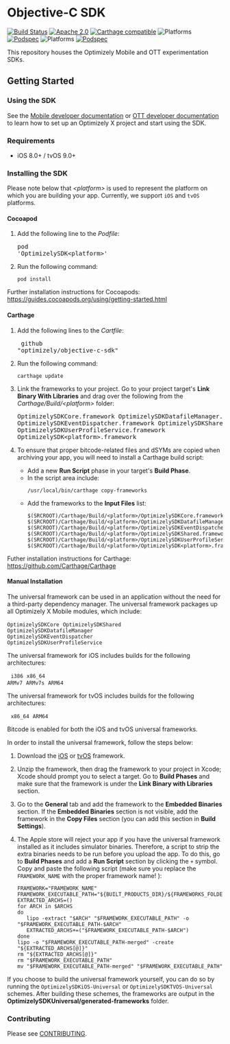 # Objective-C SDK
[![Build Status](https://travis-ci.org/optimizely/objective-c-sdk.svg?branch=master)](https://travis-ci.org/optimizely/objective-c-sdk/)
[![Apache 2.0](https://img.shields.io/github/license/nebula-plugins/gradle-extra-configurations-plugin.svg)](http://www.apache.org/licenses/LICENSE-2.0)
[![Carthage compatible](https://img.shields.io/badge/Carthage-compatible-4BC51D.svg?style=flat)](https://github.com/carthage/carthage)
![Platforms](https://img.shields.io/cocoapods/p/OptimizelySDKiOS.svg)
[![Podspec](https://img.shields.io/cocoapods/v/OptimizelySDKiOS.svg)](https://cocoapods.org/pods/OptimizelySDKiOS)
![Platforms](https://img.shields.io/cocoapods/p/OptimizelySDKTVOS.svg)
[![Podspec](https://img.shields.io/cocoapods/v/OptimizelySDKTVOS.svg)](https://cocoapods.org/pods/OptimizelySDKTVOS)

This repository houses the Optimizely Mobile and OTT experimentation SDKs.


## Getting Started

### Using the SDK

See the [Mobile developer documentation](https://developers.optimizely.com/x/solutions/sdks/reference/index.html?language=objectivec&platform=mobile) or [OTT developer documentation](https://developers.optimizely.com/x/solutions/sdks/reference/index.html?language=objectivec&platform=ott) to learn how to set
up an Optimizely X project and start using the SDK.

### Requirements
* iOS 8.0+ / tvOS 9.0+

### Installing the SDK
 
Please note below that _\<platform\>_ is used to represent the platform on which you are building your app. Currently, we support ```iOS``` and ```tvOS``` platforms.

#### Cocoapod 
1. Add the following line to the _Podfile_:<pre>pod 'OptimizelySDK\<platform\>'</pre>

2. Run the following command: <pre>``` pod install ```</pre>

Further installation instructions for Cocoapods: https://guides.cocoapods.org/using/getting-started.html

#### Carthage
1. Add the following lines to the _Cartfile_:<pre> 
github "optimizely/objective-c-sdk"
</pre>

2. Run the following command:<pre>```carthage update```</pre>

3. Link the frameworks to your project. Go to your project target's **Link Binary With Libraries** and drag over the following from the _Carthage/Build/\<platform\>_ folder: <pre> 
      OptimizelySDKCore.framework
      OptimizelySDKDatafileManager.framework
      OptimizelySDKEventDispatcher.framework
      OptimizelySDKShared.framework
      OptimizelySDKUserProfileService.framework
      OptimizelySDK\<platform\>.framework</pre>

4. To ensure that proper bitcode-related files and dSYMs are copied when archiving your app, you will need to install a Carthage build script:
      - Add a new **Run Script** phase in your target's **Build Phase**.</br>
      - In the script area include:<pre>
      ```/usr/local/bin/carthage copy-frameworks```</pre> 
      - Add the frameworks to the **Input Files** list:<pre>
            ```$(SRCROOT)/Carthage/Build/<platform>/OptimizelySDKCore.framework```
            ```$(SRCROOT)/Carthage/Build/<platform>/OptimizelySDKDatafileManager.framework```
            ```$(SRCROOT)/Carthage/Build/<platform>/OptimizelySDKEventDispatcher.framework```
            ```$(SRCROOT)/Carthage/Build/<platform>/OptimizelySDKShared.framework```
            ```$(SRCROOT)/Carthage/Build/<platform>/OptimizelySDKUserProfileService.framework```
            ```$(SRCROOT)/Carthage/Build/<platform>/OptimizelySDK<platform>.framework```</pre>

Futher installation instructions for Carthage: https://github.com/Carthage/Carthage

#### Manual Installation

The universal framework can be used in an application without the need for a third-party dependency manager. The universal framework packages up all Optimizely X Mobile modules, which include:<pre>
	```OptimizelySDKCore```
	```OptimizelySDKShared```
	```OptimizelySDKDatafileManager```
	```OptimizelySDKEventDispatcher```
	```OptimizelySDKUserProfileService```</pre>

The universal framework for iOS includes builds for the following architectures:<pre>
	```i386```
	```x86_64```
	```ARMv7```
	```ARMv7s```
	```ARM64```</pre>

The universal framework for tvOS includes builds for the following architectures:<pre>
	```x86_64```
	```ARM64```</pre>

Bitcode is enabled for both the iOS and tvOS universal frameworks. 

In order to install the universal framework, follow the steps below:

1. Download the [iOS](./OptimizelySDKUniversal/generated-frameworks/Release-iOS-universal-SDK/OptimizelySDKiOS.framework.zip) or [tvOS](./OptimizelySDKUniversal/generated-frameworks/Release-tvOS-universal-SDK/OptimizelySDKTVOS.framework.zip) framework.

2. Unzip the framework, then drag the framework to your project in Xcode; Xcode should prompt you to select a target. Go to **Build Phases** and make sure that the framework is under the **Link Binary with Libraries** section.
 
3. Go to the **General** tab and add the framework to the **Embedded Binaries** section. If the **Embedded Binaries** section is not visible, add the framework in the **Copy Files** section (you can add this section in **Build Settings**).

4. The Apple store will reject your app if you have the universal framework installed as it includes simulator binaries. Therefore, a script to strip the extra binaries needs to be run before you upload the app. To do this, go to **Build Phases** and add a **Run Script** section by clicking the ```+``` symbol. Copy and paste the following script (make sure you replace the ```FRAMEWORK_NAME``` with the proper framework name!
):
	 ```
	FRAMEWORK="FRAMEWORK_NAME"
	FRAMEWORK_EXECUTABLE_PATH="${BUILT_PRODUCTS_DIR}/${FRAMEWORKS_FOLDER_PATH}/$FRAMEWORK.framework/$FRAMEWORK"
	EXTRACTED_ARCHS=()
	for ARCH in $ARCHS
	do
		lipo -extract "$ARCH" "$FRAMEWORK_EXECUTABLE_PATH" -o "$FRAMEWORK_EXECUTABLE_PATH-$ARCH"
		EXTRACTED_ARCHS+=("$FRAMEWORK_EXECUTABLE_PATH-$ARCH")
	done
	lipo -o "$FRAMEWORK_EXECUTABLE_PATH-merged" -create "${EXTRACTED_ARCHS[@]}"
	rm "${EXTRACTED_ARCHS[@]}"
	rm "$FRAMEWORK_EXECUTABLE_PATH"
	mv "$FRAMEWORK_EXECUTABLE_PATH-merged" "$FRAMEWORK_EXECUTABLE_PATH"
	```
If you choose to build the universal framework yourself, you can do so by running the ```OptimizelySDKiOS-Universal``` or ```OptimizelySDKTVOS-Universal``` schemes. After building these schemes, the frameworks are output in the **OptimizelySDKUniversal/generated-frameworks** folder.

### Contributing
Please see [CONTRIBUTING](CONTRIBUTING.md).

